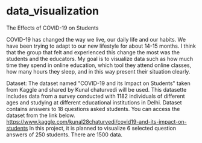 # data_visualization
The Effects of COVID-19 on Students

COVID-19 has changed the way we live, our daily life and our habits. We have been trying to adapt to our new lifestyle for about 14-15 months. I think that the group that felt and experienced this change the most was the students and the educators. My goal is to visualize data such as how much time they spend in online education, which tool they attend online classes, how many hours they sleep, and in this way present their situation clearly.

Dataset: The dataset named "COVID-19 and its Impact on Students" taken from Kaggle and shared by Kunal chaturvedi will be used. This datasette includes data from a survey conducted with 1182 individuals of different ages and studying at different educational institutions in Delhi. Dataset contains answers to 18 questions asked students. You can access the dataset from the link below. https://www.kaggle.com/kunal28chaturvedi/covid19-and-its-impact-on-students
In this project, it is planned to visualize 6 selected question answers of 250 students. There are 1500 data.
